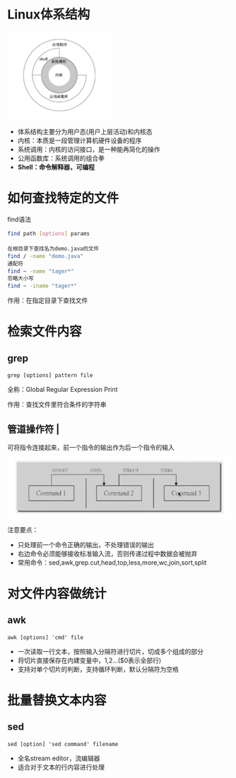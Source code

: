 # Linux体系结构

<img src="4.Linux.assets\image-20200917202442573.png" alt="image-20200917202442573" style="zoom: 67%;" />

- 体系结构主要分为用户态(用户上层活动)和内核态
- 内核：本质是一段管理计算机硬件设备的程序
- 系统调用：内核的访问接口，是一种能再简化的操作 
- 公用函数库：系统调用的组合拳
- **Shell：命令解释器，可编程**



# 如何查找特定的文件

find语法

```sh
find path [options] params

在根目录下查找名为demo.java的文件
find / -name "demo.java"
通配符
find ~ -name "tager*"
忽略大小写
find ~ -iname "tager*"
```

作用：在指定目录下查找文件



# 检索文件内容

## grep

```shell
grep [options] pattern file
```

全称：Global Regular Expression Print

作用：查找文件里符合条件的字符串



## 管道操作符 |

可将指令连接起来，前一个指令的输出作为后一个指令的输入

<img src="4.Linux.assets\image-20200917204451773.png" alt="image-20200917204451773" style="zoom:67%;" />

注意要点：

- 只处理前一个命令正确的输出，不处理错误的输出
- 右边命令必须能够接收标准输入流，否则传递过程中数据会被抛弃
- 常用命令：sed,awk,grep.cut,head,top,less,more,wc,join,sort,split



# 对文件内容做统计

## awk

```
awk [options] 'cmd' file
```

- 一次读取一行文本，按照输入分隔符进行切片，切成多个组成的部分
- 将切片直接保存在内建变量中，$1,$2...($0表示全部行)
- 支持对单个切片的判断，支持循环判断，默认分隔符为空格



# 批量替换文本内容

## sed

```
sed [option] 'sed command' filename
```

- 全名stream editor，流编辑器
- 适合对于文本的行内容进行处理



